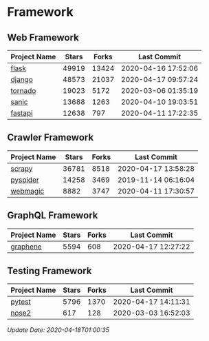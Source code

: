 # Framework

## Web Framework

| Project Name | Stars | Forks | Last Commit |
| ------------ | ----- | ----- | ----------- |
| [flask](https://github.com/pallets/flask) | 49919 | 13424 | 2020-04-16 17:52:06 |
| [django](https://github.com/django/django) | 48573 | 21037 | 2020-04-17 09:57:24 |
| [tornado](https://github.com/tornadoweb/tornado) | 19023 | 5172 | 2020-03-06 01:35:19 |
| [sanic](https://github.com/huge-success/sanic) | 13688 | 1263 | 2020-04-10 19:03:51 |
| [fastapi](https://github.com/tiangolo/fastapi) | 12638 | 797 | 2020-04-11 17:22:35 |

## Crawler Framework

| Project Name | Stars | Forks | Last Commit |
| ------------ | ----- | ----- | ----------- |
| [scrapy](https://github.com/scrapy/scrapy) | 36781 | 8518 | 2020-04-17 13:58:28 |
| [pyspider](https://github.com/binux/pyspider) | 14258 | 3469 | 2019-11-14 06:16:04 |
| [webmagic](https://github.com/code4craft/webmagic) | 8882 | 3747 | 2020-04-11 17:30:57 |

## GraphQL Framework

| Project Name | Stars | Forks | Last Commit |
| ------------ | ----- | ----- | ----------- |
| [graphene](https://github.com/graphql-python/graphene) | 5594 | 608 | 2020-04-17 12:27:22 |

## Testing Framework

| Project Name | Stars | Forks | Last Commit |
| ------------ | ----- | ----- | ----------- |
| [pytest](https://github.com/pytest-dev/pytest) | 5796 | 1370 | 2020-04-17 14:11:31 |
| [nose2](https://github.com/nose-devs/nose2) | 617 | 128 | 2020-03-03 16:52:03 |

*Update Date: 2020-04-18T01:00:35*